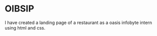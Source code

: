 # OIBSIP
I have created a landing page of a restaurant as a oasis infobyte intern using html and css.
